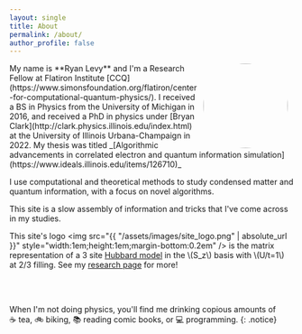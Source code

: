 ```yaml
---
layout: single
title: About
permalink: /about/
author_profile: false
---
```

<img align="right" src="https://github.com/ryanlevy.png" style="margin: 0px 10px;width:150px;border-radius:75%;" />
My name is **Ryan Levy** and I'm a Research Fellow at Flatiron Institute [CCQ](https://www.simonsfoundation.org/flatiron/center-for-computational-quantum-physics/). 
I received a BS in Physics from the University of Michigan in 2016, and received a PhD in physics under [Bryan Clark](http://clark.physics.illinois.edu/index.html) at the University of Illinois Urbana-Champaign in 2022. My thesis was titled _[Algorithmic advancements in correlated electron and quantum information simulation](https://www.ideals.illinois.edu/items/126710)_

I use computational and theoretical methods to study condensed matter and quantum information, with a focus on novel algorithms.

This site is a slow assembly of information and tricks that I've come across in my studies. 


This site's logo <img src="{{ "/assets/images/site_logo.png" | absolute_url }}" style="width:1em;height:1em;margin-bottom:0.2em" /> 
is the matrix representation of a 3 site [Hubbard model](https://en.wikipedia.org/wiki/Hubbard_model) in the \\(S_z\\) basis with \\(U/t=1\\) at 2/3 filling. See my [research page](/research/#quantum-monte-carlo) for more!
  
<br />
<br />

When I'm not doing physics, you'll find me drinking copious amounts of ☕&nbsp;tea, 🚲&nbsp;biking, 📚&nbsp;reading comic books, or 💻&nbsp;programming.
{: .notice}
